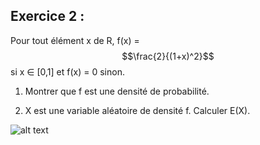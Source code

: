 
## Exercice 2 : 
Pour tout élément x de R,
f(x) = $$\frac{2}{(1+x)^2}$$ si x ∈ [0,1] et f(x) = 0 sinon.

1. Montrer que f est une densité de probabilité.

2. X est une variable aléatoire de densité f. Calculer E(X).


![alt text](Exercice2.png)